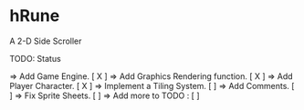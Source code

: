 hRune
=====

A 2-D Side Scroller


TODO: 										Status


=> Add Game Engine. 						[ X ] 
=> Add Graphics Rendering function.			[ X ] 
=> Add Player Character. 					[ X ] 
=> Implement a Tiling System.				[   ] 
=> Add Comments.							[   ] 
=> Fix Sprite Sheets.						[   ] 
=> Add more to TODO : 						[   ] 

